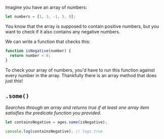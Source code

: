 Imagine you have an array of numbers:

```js
let numbers = [1, 3, -1, 5, 9];
```

You know that the array is supposed to contain positive numbers, but you want to check if it also contains any negative numbers.

We can write a function that checks this:

```js
function isNegative(number) {
  return number < 0;
}
```

To check your array of numbers, you'd have to run this function against every number in the array. Thankfully there is an array method that does just this!

## `.some()`

_Searches through an array and returns true if at least one array item satisifies the predicate function you provided._

```js
let containsNegative = ages.some(isNegative);

console.log(containsNegative); // logs true
```
